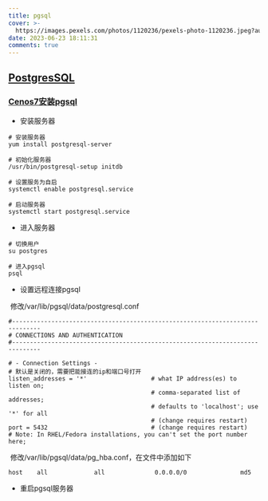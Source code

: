 ```yaml
---
title: pgsql
cover: >-
  https://images.pexels.com/photos/1120236/pexels-photo-1120236.jpeg?auto=compress&cs=tinysrgb&w=800
date: 2023-06-23 18:11:31
comments: true
---
```




## [PostgresSQL](https://www.postgresql.org)

### [Cenos7安装pgsql](https://www.postgresql.org/download/linux/redhat/)

- 安装服务器

```shell
# 安装服务器
yum install postgresql-server

# 初始化服务器
/usr/bin/postgresql-setup initdb

# 设置服务为自启
systemctl enable postgresql.service

# 启动服务器
systemctl start postgresql.service
```

- 进入服务器

```shell
# 切换用户
su postgres

# 进入pgsql
psql
```

- 设置远程连接pgsql

​       修改/var/lib/pgsql/data/postgresql.conf

```shell
#------------------------------------------------------------------------------
# CONNECTIONS AND AUTHENTICATION
#------------------------------------------------------------------------------

# - Connection Settings -
# 默认是关闭的，需要把能接连的ip和端口号打开
listen_addresses = '*'                  # what IP address(es) to listen on;
                                        # comma-separated list of addresses;
                                        # defaults to 'localhost'; use '*' for all
                                        # (change requires restart)
port = 5432                             # (change requires restart)
# Note: In RHEL/Fedora installations, you can't set the port number here;
```

​    修改/var/lib/pgsql/data/pg_hba.conf，在文件中添加如下

```shell
host    all             all              0.0.0.0/0               md5
```

- 重启pgsql服务器



